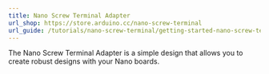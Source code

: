 ```yaml
---
title: Nano Screw Terminal Adapter
url_shop: https://store.arduino.cc/nano-screw-terminal
url_guide: /tutorials/nano-screw-terminal/getting-started-nano-screw-terminal
---
```


The Nano Screw Terminal Adapter is a simple design that allows you to create robust designs with your Nano boards.